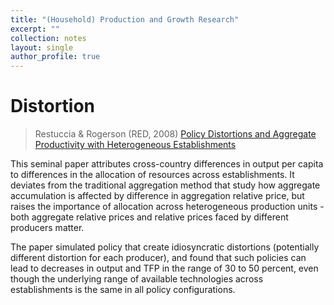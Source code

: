 ```yaml
---
title: "(Household) Production and Growth Research"
excerpt: ""
collection: notes
layout: single
author_profile: true
---
```



# Distortion

> Restuccia & Rogerson (RED, 2008) [Policy Distortions and Aggregate Productivity with Heterogeneous Establishments](https://doi.org/10.1016/j.red.2008.05.002)

This seminal paper attributes cross-country differences in output per capita to differences in the allocation of resources across establishments. It deviates from the traditional aggregation method that study how aggregate accumulation is affected by difference in aggregation relative price, but raises the importance of allocation across heterogeneous production units - both aggregate relative prices and relative prices faced by different producers matter.

The paper simulated policy that create idiosyncratic distortions (potentially different distortion for each producer), and found that such policies can lead to decreases in output and TFP in the range of 30 to 50 percent, even though the underlying range of available technologies across establishments is the same in all policy configurations.
